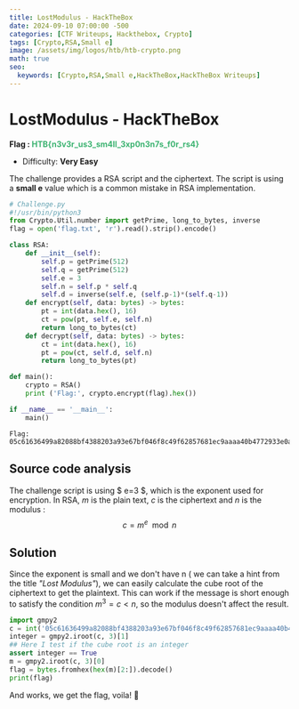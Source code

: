 ```yaml
---
title: LostModulus - HackTheBox
date: 2024-09-10 07:00:00 -500
categories: [CTF Writeups, Hackthebox, Crypto]
tags: [Crypto,RSA,Small e]
image: /assets/img/logos/htb/htb-crypto.png
math: true
seo:
  keywords: [Crypto,RSA,Small e,HackTheBox,HackTheBox Writeups] 
---
```

# LostModulus - HackTheBox

**Flag : <span style="color:rgb(60, 179, 113)">HTB{n3v3r_us3_sm4ll_3xp0n3n7s_f0r_rs4}</span>**
- Difficulty: **Very Easy**

The challenge provides a RSA script and the ciphertext. The script is using a **small e** value which is a common mistake in RSA implementation.

```python
# Challenge.py
#!/usr/bin/python3
from Crypto.Util.number import getPrime, long_to_bytes, inverse
flag = open('flag.txt', 'r').read().strip().encode()

class RSA:
    def __init__(self):
        self.p = getPrime(512)
        self.q = getPrime(512)
        self.e = 3
        self.n = self.p * self.q
        self.d = inverse(self.e, (self.p-1)*(self.q-1))
    def encrypt(self, data: bytes) -> bytes:
        pt = int(data.hex(), 16)
        ct = pow(pt, self.e, self.n)
        return long_to_bytes(ct)
    def decrypt(self, data: bytes) -> bytes:
        ct = int(data.hex(), 16)
        pt = pow(ct, self.d, self.n)
        return long_to_bytes(pt)

def main():
    crypto = RSA()
    print ('Flag:', crypto.encrypt(flag).hex())

if __name__ == '__main__':
    main()
```

```plaintext
Flag: 05c61636499a82088bf4388203a93e67bf046f8c49f62857681ec9aaaa40b4772933e0abc83e938c84ff8e67e5ad85bd6eca167585b0cc03eb1333b1b1462d9d7c25f44e53bcb568f0f05219c0147f7dc3cbad45dec2f34f03bcadcbba866dd0c566035c8122d68255ada7d18954ad604965
```

## Source code analysis
The challenge script is using $ e=3 $, which is the exponent used for encryption. In RSA, $m$ is the plain text, $c$ is the ciphertext and $n$ is the modulus : 
$$ c = m^e \mod{n} $$

## Solution
Since the exponent is small and we don't have n ( we can take a hint from the title *"Lost Modulus"*), we can easily calculate the cube root of the ciphertext to get the plaintext. This can work if the message is short enough to satisfy the condition $m^3 = c  < n$, so the modulus doesn't affect the result.

```python
import gmpy2
c = int('05c61636499a82088bf4388203a93e67bf046f8c49f62857681ec9aaaa40b4772933e0abc83e938c84ff8e67e5ad85bd6eca167585b0cc03eb1333b1b1462d9d7c25f44e53bcb568f0f05219c0147f7dc3cbad45dec2f34f03bcadcbba866dd0c566035c8122d68255ada7d18954ad604965', 16)  
integer = gmpy2.iroot(c, 3)[1]
## Here I test if the cube root is an integer
assert integer == True
m = gmpy2.iroot(c, 3)[0]
flag = bytes.fromhex(hex(m)[2:]).decode()
print(flag)
```

And works, we get the flag, voila! 💚